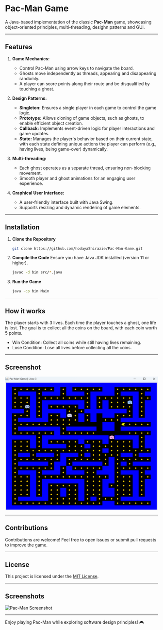 # Pac-Man Game

A Java-based implementation of the classic **Pac-Man** game, showcasing object-oriented principles, multi-threading, desighn patterns and GUI.

---

## Features

1. **Game Mechanics:**
   - Control Pac-Man using arrow keys to navigate the board.
   - Ghosts move independently as threads, appearing and disappearing randomly.
   - A player can score points along their route and be disqualified by touching a ghost.

2. **Design Patterns:**
   - **Singleton:** Ensures a single player in each game to control the game logic.
   - **Prototype:** Allows cloning of game objects, such as ghosts, to enable efficient object creation.
   - **Callback:** Implements event-driven logic for player interactions and game updates.
   - **State:** Manages the player's behavior based on their current state, with each state defining unique actions the player can perform (e.g., having lives, being game-over) dynamically.

3. **Multi-threading:**
   - Each ghost operates as a separate thread, ensuring non-blocking movement.
   - Smooth player and ghost animations for an engaging user experience.

4. **Graphical User Interface:**
   - A user-friendly interface built with Java Swing.
   - Supports resizing and dynamic rendering of game elements.

---

## Installation

1. **Clone the Repository**
   ```bash
   git clone https://github.com/hodayaShirazie/Pac-Man-Game.git
   ```

2. **Compile the Code**
   Ensure you have Java JDK installed (version 11 or higher).
   ```bash
   javac -d bin src/*.java
   ```

3. **Run the Game**
   ```bash
   java -cp bin Main
   ```

---
## How it works
The player starts with 3 lives. Each time the player touches a ghost, one life is lost.
The goal is to collect all the coins on the board, with each coin worth 5 points.

- Win Condition: Collect all coins while still having lives remaining.
- Lose Condition: Lose all lives before collecting all the coins.

---

## Screenshot

![Pac-Man Screenshot](src/Images/Screenshot%202024-11-23%20191442.png)

---

## Contributions

Contributions are welcome! Feel free to open issues or submit pull requests to improve the game.

---

## License

This project is licensed under the [MIT License](LICENSE).

---

## Screenshots

![Pac-Man Screenshot]("https://github.com/hodayaShirazie/Pack-man-game/blob/main/TheGameBoard.png")


---

Enjoy playing Pac-Man while exploring software design principles! 🎮
